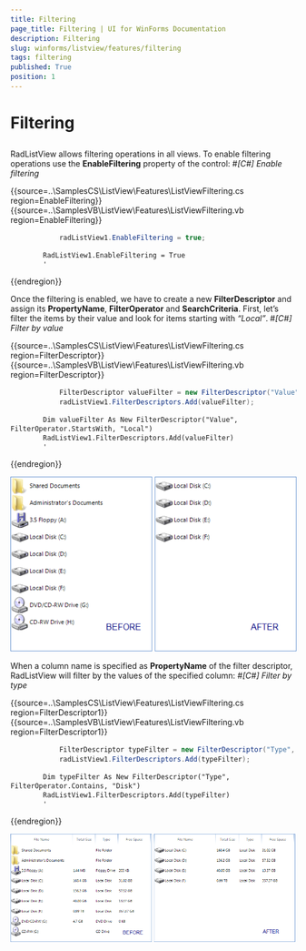 ```yaml
---
title: Filtering
page_title: Filtering | UI for WinForms Documentation
description: Filtering
slug: winforms/listview/features/filtering
tags: filtering
published: True
position: 1
---
```


# Filtering



## 

RadListView allows filtering operations in all views. To enable filtering operations use
        	the __EnableFiltering__ property of the control:
        #_[C#] Enable filtering_

	



{{source=..\SamplesCS\ListView\Features\ListViewFiltering.cs region=EnableFiltering}} 
{{source=..\SamplesVB\ListView\Features\ListViewFiltering.vb region=EnableFiltering}} 

````C#
            radListView1.EnableFiltering = true;
````
````VB.NET
        RadListView1.EnableFiltering = True
        '
````

{{endregion}} 




Once the filtering is enabled, we have to create a new __FilterDescriptor__ 
			and assign its __PropertyName__, __FilterOperator__ 
			and __SearchCriteria__. First, let’s filter the items by their value and look
			for items starting with *“Local”*.
		#_[C#] Filter by value_

	



{{source=..\SamplesCS\ListView\Features\ListViewFiltering.cs region=FilterDescriptor}} 
{{source=..\SamplesVB\ListView\Features\ListViewFiltering.vb region=FilterDescriptor}} 

````C#
            FilterDescriptor valueFilter = new FilterDescriptor("Value", FilterOperator.StartsWith, "Local");
            radListView1.FilterDescriptors.Add(valueFilter);
````
````VB.NET
        Dim valueFilter As New FilterDescriptor("Value", FilterOperator.StartsWith, "Local")
        RadListView1.FilterDescriptors.Add(valueFilter)
        '
````

{{endregion}} 




![listview-features-filtering 001](images/listview-features-filtering001.png)

When a column name is specified as __PropertyName__ of the filter descriptor,
        	RadListView will filter by the values of the specified column:
        #_[C#] Filter by type_

	



{{source=..\SamplesCS\ListView\Features\ListViewFiltering.cs region=FilterDescriptor1}} 
{{source=..\SamplesVB\ListView\Features\ListViewFiltering.vb region=FilterDescriptor1}} 

````C#
            FilterDescriptor typeFilter = new FilterDescriptor("Type", FilterOperator.Contains, "Disk");
            radListView1.FilterDescriptors.Add(typeFilter);
````
````VB.NET
        Dim typeFilter As New FilterDescriptor("Type", FilterOperator.Contains, "Disk")
        RadListView1.FilterDescriptors.Add(typeFilter)
        '
````

{{endregion}} 




![listview-features-filtering 002](images/listview-features-filtering002.png)

